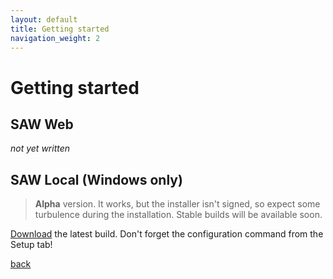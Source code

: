 ```yaml
---
layout: default
title: Getting started
navigation_weight: 2
---
```

# Getting started

## SAW Web

*not yet written*

## SAW Local (Windows only)
> **Alpha** version. It works, but the installer isn't signed, so expect some turbulence during the installation. Stable builds will be available soon.

[Download](https://ci.appveyor.com/project/wdecay/azure-cortanaintelligence-solutionauthoringworkspa/build/0.1.51-alpha/artifacts) the latest build. Don't forget the configuration command from the Setup tab!

[back](./)
